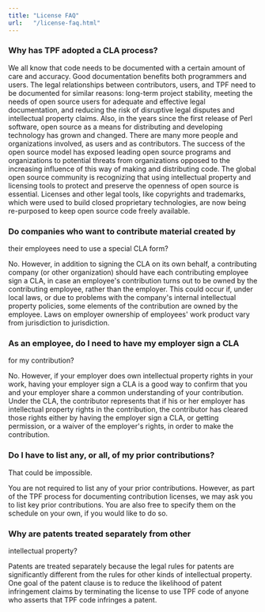 ```yaml
---
title: "License FAQ"
url:   "/license-faq.html"
---
```

### Why has TPF adopted a CLA process?

We
all know that code needs to be documented with a certain
amount of care and accuracy. Good documentation benefits
both programmers and users. The legal relationships between
contributors, users, and TPF need to be documented for
similar reasons: long-term project stability, meeting the
needs of open source users for adequate and effective legal
documentation, and reducing the risk of disruptive legal
disputes and intellectual property claims.
Also, in the
years since the first release of Perl software, open source
as a means for distributing and developing technology has
grown and changed. There are many more people and
organizations involved, as users and as contributors. The
success of the open source model has exposed leading open
source programs and organizations to potential threats from
organizations opposed to the increasing influence of this
way of making and distributing code.
The global open
source community is recognizing that using intellectual
property and licensing tools to protect and preserve the
openness of open source is essential. Licenses and other
legal tools, like copyrights and trademarks, which were used
to build closed proprietary technologies, are now being
re-purposed to keep open source code freely available.

### Do companies who want to contribute material created by
their employees need to use a special CLA form?

No. However, in addition to signing the CLA on its
own behalf, a contributing company (or other organization)
should have each contributing employee sign a CLA, in case
an employee's contribution turns out to be owned by the
contributing employee, rather than the employer. This could
occur if, under local laws, or due to problems with the
company's internal intellectual property policies, some
elements of the contribution are owned by the employee. Laws
on employer ownership of employees' work product vary from
jurisdiction to jurisdiction.

### As an employee, do I need to have my employer sign a CLA
for my contribution?

No. However, if your employer does own intellectual
property rights in your work, having your employer sign a
CLA is a good way to confirm that you and your employer
share a common understanding of your contribution. Under the
CLA, the contributor represents that if his or her employer
has intellectual property rights in the contribution, the
contributor has cleared those rights either by having the
employer sign a CLA, or getting permission, or a waiver of
the employer's rights, in order to make the contribution.

### Do I have to list any, or all, of my prior contributions?
That could be impossible.

You are not required to list any of your prior
contributions. However, as part of the TPF process for
documenting contribution licenses, we may ask you to list
key prior contributions. You are also free to specify them
on the schedule on your own, if you would like to do so.

### Why are patents treated separately from other
intellectual property?

Patents are treated separately because the legal
rules for patents are significantly different from the rules
for other kinds of intellectual property. One goal of the
patent clause is to reduce the likelihood of patent
infringement claims by terminating the license to use TPF
code of anyone who asserts that TPF code infringes a patent.

